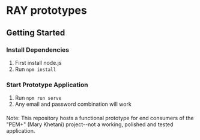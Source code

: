 # RAY prototypes

## Getting Started

### Install Dependencies

1. First install node.js
2. Run `npm install`

### Start Prototype Application
1. Run `npm run serve`
2. Any email and password combination will work

####
Note: This repository hosts a functional prototype for end consumers of the "PEM+" (Mary Khetani) project--not a working, polished and tested application. 